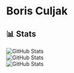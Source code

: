 # Boris Culjak

## 📊 Stats

![GitHub Stats](https://github-readme-stats.vercel.app/api?username=boriscu&theme=tokyonight&show_icons=true&hide_border=true&count_private=true)<br/>
![GitHub Stats](https://github-readme-streak-stats.herokuapp.com/?user=boriscu&theme=tokyonight&hide_border=true)<br/>
![GitHub Stats](https://github-readme-stats.vercel.app/api/top-langs/?username=boriscu&theme=tokyonight&show_icons=true&hide_border=true&layout=compact)

